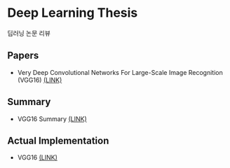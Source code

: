 # Deep Learning Thesis
딥러닝 논문 리뷰   
   
   
## Papers
* Very Deep Convolutional Networks For Large-Scale Image Recognition (VGG16) [(LINK)](https://arxiv.org/pdf/1409.1556.pdf)    
    
## Summary
* VGG16 Summary [(LINK)](https://github.com/Johyeonje/Deep_Learning_Thesis/blob/master/VGG19_%EB%85%BC%EB%AC%B8%EA%B5%AC%ED%98%84.ipynb)    
    
## Actual Implementation    
* VGG16 [(LINK)](https://github.com/Johyeonje/Deep_Learning_Thesis/blob/master/VGG19_Actual_Implementation.ipynb)
    
